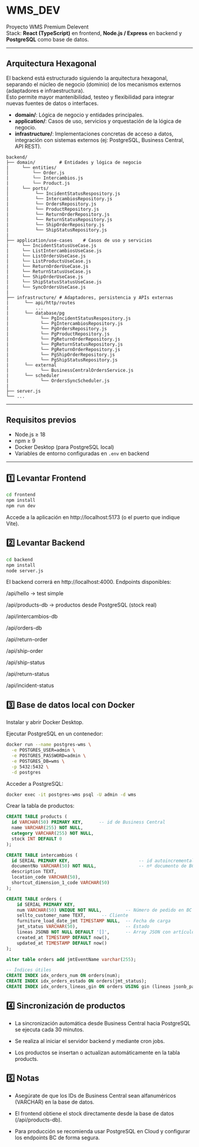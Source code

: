 # WMS_DEV

Proyecto WMS Premium Delevent  
Stack: **React (TypeScript)** en frontend, **Node.js / Express** en backend y **PostgreSQL** como base de datos.

---

## Arquitectura Hexagonal

El backend está estructurado siguiendo la arquitectura hexagonal, separando el núcleo de negocio (dominio) de los mecanismos externos (adaptadores e infraestructura).  
Esto permite mayor mantenibilidad, testeo y flexibilidad para integrar nuevas fuentes de datos o interfaces.

- **domain/**: Lógica de negocio y entidades principales.
- **application/**: Casos de uso, servicios y orquestación de la lógica de negocio.
- **infrastructure/**: Implementaciones concretas de acceso a datos, integración con sistemas externos (ej: PostgreSQL, Business Central, API REST).

```
backend/
├── domain/         # Entidades y lógica de negocio
|     └── entities/
│         └── Order.js   
|         └── Intercambios.js
|         └── Product.js    
|     └── ports/
│          └── IncidentStatusRespository.js 
|          └── IntercambiosRepository.js 
|          └── OrdersRepository.js 
|          └── ProductRepository.js 
|          └── ReturnOrderRepository.js 
|          └── ReturnStatusRepository.js
|          └── ShipOrderRepository.js
|          └── ShipStatusRepository.js
|
├── application/use-cases    # Casos de uso y servicios
|     └── IncidentStatusUseCase.js
|     └── ListIntercambiosUseCase.js
|     └── ListOrdersUseCase.js
|     └── ListProductsUseCase.js
|     └── ReturnOrderUseCase.js
|     └── ReturnStatusUseCase.js
|     └── ShipOrderUseCase.js
|     └── ShipStatusStatusUseCase.js
|     └── SyncOrdersUseCase.js
|
├── infrastructure/ # Adaptadores, persistencia y APIs externas
|      └── api/http/routes
|          ...
|      └── database/pg
|            └── PgIncidentStatusRespository.js
|            └── PgIntercambiosRepository.js
|            └── PgOrdersRepository.js
|            └── PgProductRepository.js
|            └── PgReturnOrderRepository.js
|            └── PgReturnStatusRepository.js
|            └── PgReturnOrderRepository.js
|            └── PgShipOrderRepository.js
|            └── PgShipStatusRepository.js
|      └── external
|            └── BusinessCentralOrdersService.js
|      └── scheduler
|            └── OrdersSyncScheduler.js
|
├── server.js       
└── ...
```

---

## Requisitos previos

- Node.js ≥ 18
- npm ≥ 9
- Docker Desktop (para PostgreSQL local)
- Variables de entorno configuradas en `.env` en backend

---

## 1️⃣ Levantar Frontend

```bash
cd frontend
npm install
npm run dev
```
Accede a la aplicación en http://localhost:5173 (o el puerto que indique Vite).

## 2️⃣ Levantar Backend

```bash
cd backend
npm install
node server.js
```

El backend correrá en http://localhost:4000.
Endpoints disponibles:

/api/hello → test simple

/api/products-db → productos desde PostgreSQL (stock real)

/api/intercambios-db

/api/orders-db

/api/return-order

/api/ship-order

/api/ship-status

/api/return-status

/api/incident-status

## 3️⃣ Base de datos local con Docker

Instalar y abrir Docker Desktop.

Ejecutar PostgreSQL en un contenedor:

```bash
docker run --name postgres-wms \
  -e POSTGRES_USER=admin \
  -e POSTGRES_PASSWORD=admin \
  -e POSTGRES_DB=wms \
  -p 5432:5432 \
  -d postgres
```

Acceder a PostgreSQL:

```bash
docker exec -it postgres-wms psql -U admin -d wms
```

Crear la tabla de productos:

```sql
CREATE TABLE products (
  id VARCHAR(50) PRIMARY KEY,      -- id de Business Central
  name VARCHAR(255) NOT NULL,
  category VARCHAR(255) NOT NULL,
  stock INT DEFAULT 0
);

CREATE TABLE intercambios (
  id SERIAL PRIMARY KEY,                          -- id autoincremental local
  documentNo VARCHAR(50) NOT NULL,                -- nº documento de BC      
  description TEXT,
  location_code VARCHAR(50),
  shortcut_dimension_1_code VARCHAR(50)
);

CREATE TABLE orders (
    id SERIAL PRIMARY KEY,
    num VARCHAR(50) UNIQUE NOT NULL,         -- Número de pedido en BC
    sellto_customer_name TEXT,      -- Cliente
    furniture_load_date_jmt TIMESTAMP NULL,  -- Fecha de carga
    jmt_status VARCHAR(50),                  -- Estado
    lineas JSONB NOT NULL DEFAULT '[]',      -- Array JSON con artículos
    created_at TIMESTAMP DEFAULT now(),
    updated_at TIMESTAMP DEFAULT now()
);

alter table orders add jmtEventName varchar(255);

-- Índices útiles
CREATE INDEX idx_orders_num ON orders(num);
CREATE INDEX idx_orders_estado ON orders(jmt_status);
CREATE INDEX idx_orders_lineas_gin ON orders USING gin (lineas jsonb_path_ops);
```

## 4️⃣ Sincronización de productos

- La sincronización automática desde Business Central hacia PostgreSQL se ejecuta cada 30 minutos.

- Se realiza al iniciar el servidor backend y mediante cron jobs.

- Los productos se insertan o actualizan automáticamente en la tabla products.

## 5️⃣ Notas

- Asegúrate de que los IDs de Business Central sean alfanuméricos (VARCHAR) en la base de datos.

- El frontend obtiene el stock directamente desde la base de datos (/api/products-db).

- Para producción se recomienda usar PostgreSQL en Cloud y configurar los endpoints BC de forma segura.